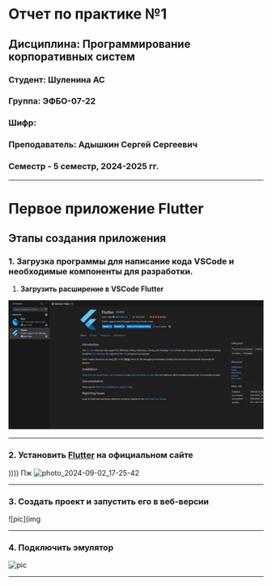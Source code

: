 # Отчет по практике №1
## Дисциплина: Программирование корпоративных систем
### Студент: Шуленина АС
### Группа: ЭФБО-07-22
### Шифр: 
### Преподаватель: Адышкин Сергей Сергеевич
### Семестр - 5 семестр, 2024-2025 гг.
_____


# Первое приложение Flutter
## Этапы создания приложения 
### 1. Загрузка программы для написание кода VSCode и необходимые компоненты для разработки. 
1. __Загрузить расширение в VSCode Flutter__
   
![Vscode](img_readme/photo_5379849810355544292_y.jpg)
____
### 2. Установить [Flutter](https://docs.flutter.dev/get-started/install/windows/mobile) на официальном сайте 
)))) Пж ![photo_2024-09-02_17-25-42](https://github.com/user-attachments/assets/cf14d232-9fa5-4ec8-b251-d4cabbb4459d)

 ____
### 3. Создать проект и запустить его в веб-версии
![pic](img
___
### 4. Подключить эмулятор 
![pic](imgpg)
___
